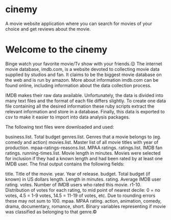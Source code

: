 # cinemy
A movie website application where you can search for movies of your choice and get reviews about the movie.
# Welcome to the cinemy
Binge watch your favorite movie/Tv show with your friends.😌
The internet movie database, imdb.com, is a website devoted to collecting movie data supplied by studios and fan. It claims to be the biggest movie database on the web and is run by amazon. More about information imdb.com can be found online, including information about the data collection process.

IMDB makes their raw data available. Unfortunately, the data is divided into many text files and the format of each file differs slightly. To create one data file containing all the desired information these ruby scripts extract the relevant information and store in a database. Finally, this data is exported to csv to make it easier to import into data analysis packages.

The following text files were downloaded and used:

business.list. Total budget
genres.list. Genres that a movie belongs to (eg. comedy and action)
movies.list. Master list of all movie titles with year of production.
mpaa-ratings-reasons.list. MPAA ratings.
ratings.list. IMDB fan ratings.
running-times.list. Movie length in minutes.
Movies were selected for inclusion if they had a known length and had been rated by at least one IMDB user. The final output contains the following fields:

title. Title of the movie.
year. Year of release.
budget. Total budget (if known) in US dollars
length. Length in minutes.
rating. Average IMDB user rating.
votes. Number of IMDB users who rated this movie.
r1-10. Distribution of votes for each rating, to mid point of nearest decile: 0 = no votes, 4.5 = 1-9$%$ votes, 14.5 = 11-19$%$ of votes, etc. Due to rounding errors these may not sum to 100.
mpaa. MPAA rating.
action, animation, comedy, drama, documentary, romance, short. Binary variables representing if movie was classified as belonging to that genre.©
